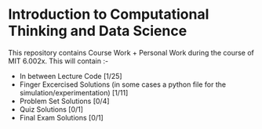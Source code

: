 # Introduction to Computational Thinking and Data Science

This repository contains Course Work + Personal Work during the course of MIT 6.002x.
This will contain :- 

- In between Lecture Code [1/25]
- Finger Excercised Solutions (in some cases a python file for the simulation/experimentation) [1/11]
- Problem Set Solutions [0/4]
- Quiz Solutions [0/1]
- Final Exam Solutions [0/1]
